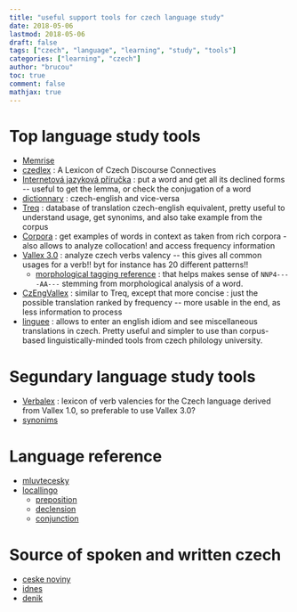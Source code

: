 ```yaml
---
title: "useful support tools for czech language study"
date: 2018-05-06
lastmod: 2018-05-06
draft: false
tags: ["czech", "language", "learning", "study", "tools"]
categories: ["learning", "czech"]
author: "brucou"
toc: true
comment: false
mathjax: true
---
```


# Top language study tools
- [Memrise](https://www.memrise.com/login/?next=/home/)
- [czedlex](http://ufal.mff.cuni.cz/czedlex/) : A Lexicon of Czech Discourse Connectives
- [Internetová jazyková příručka](http://prirucka.ujc.cas.cz/?slovo=praha) : put a word and get 
all its declined forms -- useful to get the lemma, or check the conjugation of a word
- [dictionnary](https://slovnik.seznam.cz/cz-en/?q=tedy) : czech-english and vice-versa
- [Treq](http://treq.korpus.cz/index.php) : database of translation czech-english equivalent, 
pretty useful to understand usage, get synonims, and also take example from the corpus
- [Corpora](https://kontext.korpus.cz/first_form) : get examples of words in context as taken 
from rich corpora - also allows to analyze collocation! and access frequency information
- [Vallex 3.0](http://ufal.mff.cuni.cz/vallex/3.0/#/lexeme/vypit1/0) : analyze czech verbs 
valency -- this gives all common usages for a verb!! byt for instance has 20 different patterns!!
  - [morphological tagging reference](https://ufal.mff.cuni.cz/pdt/Morphology_and_Tagging/Doc/hmptagqr.html) : that helps makes sense of `NNP4----AA---` 
  stemming from morphological analysis of a word. 
- [CzEngVallex](https://lindat.mff.cuni.cz/services/CzEngVallex/CzEngVallex.html?vlanguage=cz&block=L&first_verb=lišit%20se&second_verb=differ#v-w1729f1.ev-w929f2) : 
similar to Treq, except that more concise : just the possible translation ranked by frequency -- 
more usable in the end, as less information to process
- [linguee](https://www.linguee.com/english-czech/translation/most+likely.html) : allows to enter
 an english idiom and see miscellaneous translations in czech. Pretty useful and simpler to use 
 than corpus-based linguistically-minded tools from czech philology university.

# Segundary language study tools
- [Verbalex](https://nlp.fi.muni.cz/verbalex/htmlDEMO/generated/alphabet/) : lexicon of verb 
valencies for the Czech language derived from Vallex 1.0, so preferable to use Vallex 3.0?
- [synonims](http://www.slovnik-synonym.cz/web.php/slovo/osklivit-si)

# Language reference
- [mluvtecesky](http://mluvtecesky.net/en/grammar/time)
- [locallingo](http://www.locallingo.com/)
  - [preposition](http://www.locallingo.com/czech/grammar/prepositions.html)
  - [declension](http://www.locallingo.com/czech/grammar/nouns_declension_masc.html)
  - [conjunction](http://www.locallingo.com/czech/grammar/conjunctions.html)

# Source of spoken and written czech
- [ceske noviny](http://www.ceskenoviny.cz/magazin/)
- [idnes](https://cestovani.idnes.cz)
- [denik](https://www.denik.cz/ze_sveta/poplatek-az-840-eur-rakousko-zprisni-svou-azylovou-politiku-20180418.html)
